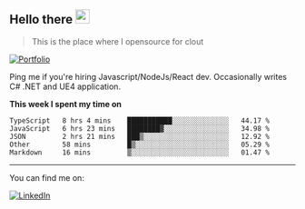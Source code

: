 <h2>Hello there <img src="https://camo.githubusercontent.com/2019d90b5d6b109833b6e130852e36fce013bb14/68747470733a2f2f63756c746f667468657061727479706172726f742e636f6d2f706172726f74732f68642f6c6170746f705f706172726f742e676966" width="25px"></h2>

>This is the place where I opensource for clout

[![Portfolio](https://img.shields.io/badge/web-portfolio-black)](https://izqalan.github.io/?utm_source=github&utm_medium=social&utm_campaign=portfolio)

Ping me if you're hiring Javascript/NodeJs/React dev. Occasionally writes C# .NET and UE4 application.

**This week I spent my time on**
<!--START_SECTION:waka-->
```text
TypeScript   8 hrs 4 mins    ███████████░░░░░░░░░░░░░░   44.17 % 
JavaScript   6 hrs 23 mins   ████████▓░░░░░░░░░░░░░░░░   34.98 % 
JSON         2 hrs 21 mins   ███▒░░░░░░░░░░░░░░░░░░░░░   12.92 % 
Other        58 mins         █▒░░░░░░░░░░░░░░░░░░░░░░░   05.29 % 
Markdown     16 mins         ▒░░░░░░░░░░░░░░░░░░░░░░░░   01.47 % 
```
<!--END_SECTION:waka-->
___

You can find me on:

[![LinkedIn](https://img.omvr.io/linkedin.svg)](https://www.linkedin.com/in/izqalan/)
